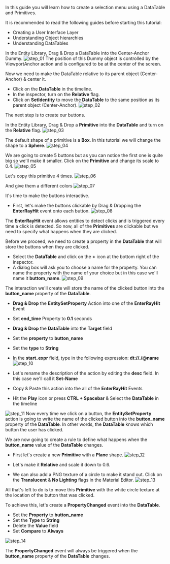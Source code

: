 In this guide you will learn how to create a selection menu using a DataTable and Primitives.

It is recommended to read the following guides before starting this tutorial:
- Creating a User Interface Layer
- Understanding Object hierarchies
- Understanding DataTables

In the Entity Library, Drag & Drop a DataTable into the Center-Anchor Dummy.
![step_01](https://cdn2.talansoft.com/ftp/img/selection_menu_tutorial/selection_menu_01.gif)
The position of this Dummy object is controlled by the ViewportAnchor action and is configured to be at the center of the screen.

Now we need to make the DataTable relative to its parent object (Center-Anchor) & center it.
- Click on the **DataTable** in the timeline.
- In the inspector, turn on the **Relative** flag.
- Click on **SetIdentity** to move the **DataTable** to the same position as its parent object (Center-Anchor).
![step_02](https://cdn2.talansoft.com/ftp/img/selection_menu_tutorial/selection_menu_02.gif)

The next step is to create our buttons.

In the Entity Library, Drag & Drop a **Primitive** into the **DataTable** and turn on the **Relative** flag.
![step_03](https://cdn2.talansoft.com/ftp/img/selection_menu_tutorial/selection_menu_03.gif)

The default shape of a primitive is a **Box**.
In this tutorial we will change the shape to a **Sphere**.
![step_04](https://cdn2.talansoft.com/ftp/img/selection_menu_tutorial/selection_menu_04.gif)

We are going to create 5 buttons but as you can notice the first one is quite big so we'll make it smaller.
Click on the **Primitive** and change its scale to 0.4.
![step_05](https://cdn2.talansoft.com/ftp/img/selection_menu_tutorial/selection_menu_05.gif)

Let's copy this primitive 4 times.
![step_06](https://cdn2.talansoft.com/ftp/img/selection_menu_tutorial/selection_menu_06.gif)

And give them a different colors
![step_07](https://cdn2.talansoft.com/ftp/img/selection_menu_tutorial/selection_menu_07.gif)

It's time to make the buttons interactive.
- First, let's make the buttons clickable by Drag & Dropping the **EnterRayHit** event onto each button.
![step_08](https://cdn2.talansoft.com/ftp/img/selection_menu_tutorial/selection_menu_08.gif)

The **EnterRayHit** event allows entities to detect clicks and is triggered every time a click is detected. So now, all of the **Primitives** are clickable but we need to specify what happens when they are clicked.

Before we proceed, we need to create a property in the **DataTable** that will store the buttons when they are clicked.
- Select the **DataTable** and click on the **+** icon at the bottom right of the inspector.
- A dialog box will ask you to choose a name for the property. You can name the property with the name of your choice but in this case we'll name it **buttom_name**.
![step_09](https://cdn2.talansoft.com/ftp/img/selection_menu_tutorial/selection_menu_09.gif)

The interaction we'll create will store the name of the clicked button into the **button_name** property of the **DataTable**.

- **Drag & Drop** the **EntitySetProperty** Action into one of the **EnterRayHit** Event
- Set **end_time** Property to **0.1** seconds
- **Drag & Drop** the **DataTable** into the **Target** field
- Set the **property** to **button_name**
- Set the **type** to **String**
- In the **start_expr** field, type in the following expression: **dt://./@name**
![step_10](https://cdn2.talansoft.com/ftp/img/selection_menu_tutorial/selection_menu_10.gif)

- Let's rename the description of the action by editing the **desc** field. In this case we'll call it **Set-Name**
- Copy & Paste this action into the all of the **EnterRayHit** Events
- Hit the **Play** icon or press **CTRL + Spacebar** & Select the **DataTable** in the timeline

![step_11](https://cdn2.talansoft.com/ftp/img/selection_menu_tutorial/selection_menu_11.gif)
Now every time we click on a button, the **EntitySetProperty** action is going to write the name of the clicked button into the **button_name** property of the **DataTable**. In other words, the **DataTable** knows which button the user has clicked.

We are now going to create a rule to define what happens when the **button_name** value of the **DataTable** changes.
- First let's create a new **Primitive** with a **Plane** shape.
![step_12](https://cdn2.talansoft.com/ftp/img/selection_menu_tutorial/selection_menu_12.gif)

- Let's make it **Relative** and scale it down to 0.6.
- We can also add a PNG texture of a circle to make it stand out. Click on the **Translucent** & **No Lighting** flags in the Material Editor.
![step_13](https://cdn2.talansoft.com/ftp/img/selection_menu_tutorial/selection_menu_13.gif)

All that's left to do is to move this **Primitive** with the white circle texture at the location of the button that was clicked.

To achieve this, let's create a **PropertyChanged** event into the **DataTable**.
- Set the **Property** to **button_name**
- Set the **Type** to **String**
- Delete the **Value** field
- Set **Compare** to **Always**

![step_14](https://cdn2.talansoft.com/ftp/img/selection_menu_tutorial/selection_menu_14.gif)

The **PropertyChanged** event will always be triggered when the **button_name** property of the **DataTable** changes.
